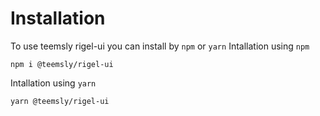 # Installation

To use teemsly rigel-ui you can install by `npm` or `yarn`
Intallation using `npm`

```
npm i @teemsly/rigel-ui
```

Intallation using `yarn`

```
yarn @teemsly/rigel-ui
```

